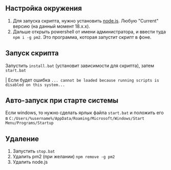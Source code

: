## Настройка окружения

1. Для запуска скрипта, нужно установить [node.js](https://nodejs.org/). Любую "Current" версию (на данный момент 18.x.x).
2. Дальше открыть powershell от имени администратора, и ввести туда `npm i -g pm2`. Это программа, которая запустит скрипт в фоне.

## Запуск скрипта

Запустить `install.bat` (установит зависимости для скрипта), затем `start.bat`

| Если будет ошибка `... cannot be loaded because running scripts is disabled on this system...`

## Авто-запуск при старте системы

Если windows, то нужно сделать ярлык файла `start.bat` и положить его в `C:/Users/%username%/AppData/Roaming/Microsoft/Windows/Start Menu/Programs/Startup`

## Удаление

1. Запустить `stop.bat`
2. Удалить pm2 (при желании) `npm remove -g pm2`
3. Удалить node.js
